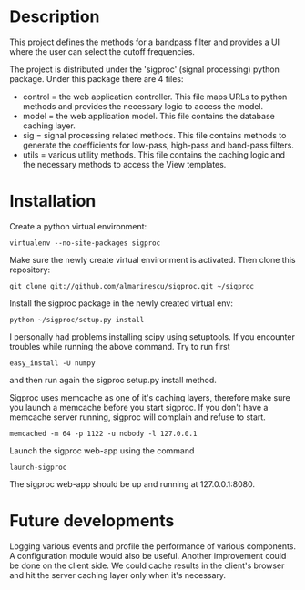 # Description

This project defines the methods for a bandpass filter and provides a UI
where the user can select the cutoff frequencies.

The project is distributed under the 'sigproc' (signal processing) python
package. Under this package there are 4 files:
 - control = the web application controller. This file maps URLs to python
   methods and provides the necessary logic to access the model.
 - model = the web application model. This file contains the database
   caching layer.
 - sig = signal processing related methods. This file contains methods to
   generate the coefficients for low-pass, high-pass and band-pass filters.
 - utils = various utility methods. This file contains the caching logic and
   the necessary methods to access the View templates.

# Installation

Create a python virtual environment:

```
virtualenv --no-site-packages sigproc
```

Make sure the newly create virtual environment is activated. Then clone
this repository:

```
git clone git://github.com/almarinescu/sigproc.git ~/sigproc
```

Install the sigproc package in the newly created virtual env:

```
python ~/sigproc/setup.py install
```

I personally had problems installing scipy using setuptools. If you
encounter troubles while running the above command. Try to run first 

```
easy_install -U numpy
```
and then run again the sigproc setup.py install method.

Sigproc uses memcache as one of it's caching layers, therefore make sure
you launch a memcache before you start sigproc. If you don't have a
memcache server running, sigproc will complain and refuse to start.

```
memcached -m 64 -p 1122 -u nobody -l 127.0.0.1
```

Launch the sigproc web-app using the command

```
launch-sigproc
```

The sigproc web-app should be up and running at 127.0.0.1:8080.

# Future developments

Logging various events and profile the performance of various components. A
configuration module would also be useful. Another improvement could be
done on the client side. We could cache results in the client's browser and
hit the server caching layer only when it's necessary.

